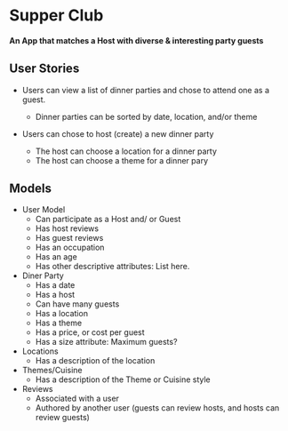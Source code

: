 # Supper Club
#### An App that matches a Host with diverse & interesting party guests

## User Stories

* Users can view a list of dinner parties and chose to attend one as a guest.
    * Dinner parties can be sorted by date, location, and/or theme

* Users can chose to host (create) a new dinner party
    * The host can choose a location for a dinner party
    * The host can choose a theme for a dinner pary

## Models
* User Model
    * Can participate as a Host and/ or Guest
    * Has host reviews
    * Has guest reviews
    * Has an occupation
    * Has an age
    * Has other descriptive attributes: List here.
* Diner Party
    * Has a date
    * Has a host
    * Can have many guests
    * Has a location
    * Has a theme
    * Has a price, or cost per guest
    * Has a size attribute: Maximum guests?
* Locations
    * Has a description of the location
* Themes/Cuisine
    * Has a description of the Theme or Cuisine style
* Reviews
    * Associated with a user
    * Authored by another user (guests can review hosts, and hosts can review guests)




